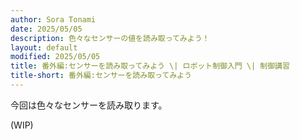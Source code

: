 ```yaml
---
author: Sora Tonami
date: 2025/05/05
description: 色々なセンサーの値を読み取ってみよう！
layout: default
modified: 2025/05/05
title: 番外編:センサーを読み取ってみよう \| ロボット制御入門 \| 制御講習
title-short: 番外編:センサーを読み取ってみよう
---
```


今回は色々なセンサーを読み取ります。

(WIP)
